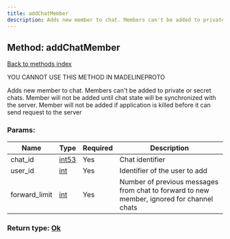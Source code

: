 ```yaml
---
title: addChatMember
description: Adds new member to chat. Members can't be added to private or secret chats. Member will not be added until chat state will be synchronized with the server. Member will not be added if application is killed before it can send request to the server
---
```

## Method: addChatMember  
[Back to methods index](index.md)


YOU CANNOT USE THIS METHOD IN MADELINEPROTO


Adds new member to chat. Members can't be added to private or secret chats. Member will not be added until chat state will be synchronized with the server. Member will not be added if application is killed before it can send request to the server

### Params:

| Name     |    Type       | Required | Description |
|----------|---------------|----------|-------------|
|chat\_id|[int53](../types/int53.md) | Yes|Chat identifier|
|user\_id|[int](../types/int.md) | Yes|Identifier of the user to add|
|forward\_limit|[int](../types/int.md) | Yes|Number of previous messages from chat to forward to new member, ignored for channel chats|


### Return type: [Ok](../types/Ok.md)

